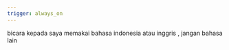 ```yaml
---
trigger: always_on
---
```


bicara kepada saya memakai bahasa indonesia atau inggris , jangan bahasa lain